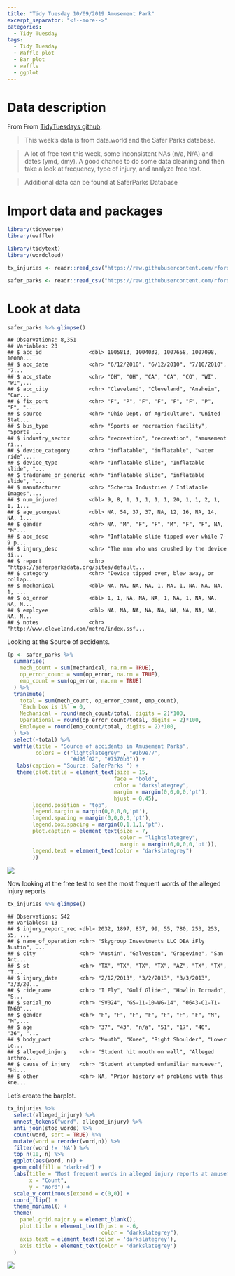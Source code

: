 ```yaml
---
title: "Tidy Tuesday 10/09/2019 Amusement Park"
excerpt_separator: "<!--more-->"
categories:
  - Tidy Tuesday
tags:
  - Tidy Tuesday
  - Waffle plot
  - Bar plot
  - waffle
  - ggplot
---
```


# Data description

From From [TidyTuesdays
github](https://github.com/rfordatascience/tidytuesday/tree/master/data/2019/2019-09-10):

> This week’s data is from data.world and the Safer Parks database.

> A lot of free text this week, some inconsistent NAs (n/a, N/A) and
> dates (ymd, dmy). A good chance to do some data cleaning and then take
> a look at frequency, type of injury, and analyze free text.

> Additional data can be found at SaferParks Database

# Import data and packages

``` r
library(tidyverse)
library(waffle)

library(tidytext)
library(wordcloud)

tx_injuries <- readr::read_csv("https://raw.githubusercontent.com/rfordatascience/tidytuesday/master/data/2019/2019-09-10/tx_injuries.csv")

safer_parks <- readr::read_csv("https://raw.githubusercontent.com/rfordatascience/tidytuesday/master/data/2019/2019-09-10/saferparks.csv")
```

# Look at data

``` r
safer_parks %>% glimpse()
```

    ## Observations: 8,351
    ## Variables: 23
    ## $ acc_id               <dbl> 1005813, 1004032, 1007658, 1007098, 10000...
    ## $ acc_date             <chr> "6/12/2010", "6/12/2010", "7/10/2010", "7...
    ## $ acc_state            <chr> "OH", "OH", "CA", "CA", "CO", "WI", "WI",...
    ## $ acc_city             <chr> "Cleveland", "Cleveland", "Anaheim", "Car...
    ## $ fix_port             <chr> "F", "P", "F", "F", "F", "F", "P", "F", "...
    ## $ source               <chr> "Ohio Dept. of Agriculture", "United Stat...
    ## $ bus_type             <chr> "Sports or recreation facility", "Sports ...
    ## $ industry_sector      <chr> "recreation", "recreation", "amusement ri...
    ## $ device_category      <chr> "inflatable", "inflatable", "water ride",...
    ## $ device_type          <chr> "Inflatable slide", "Inflatable slide", "...
    ## $ tradename_or_generic <chr> "inflatable slide", "inflatable slide", "...
    ## $ manufacturer         <chr> "Scherba Industries / Inflatable Images",...
    ## $ num_injured          <dbl> 9, 8, 1, 1, 1, 1, 1, 20, 1, 1, 2, 1, 1, 1...
    ## $ age_youngest         <dbl> NA, 54, 37, 37, NA, 12, 16, NA, 14, NA, 1...
    ## $ gender               <chr> NA, "M", "F", "F", "M", "F", "F", NA, "M"...
    ## $ acc_desc             <chr> "Inflatable slide tipped over while 7-9 p...
    ## $ injury_desc          <chr> "The man who was crushed by the device di...
    ## $ report               <chr> "https://saferparksdata.org/sites/default...
    ## $ category             <chr> "Device tipped over, blew away, or collap...
    ## $ mechanical           <dbl> NA, NA, NA, NA, 1, NA, 1, NA, NA, NA, 1, ...
    ## $ op_error             <dbl> 1, 1, NA, NA, NA, 1, NA, 1, NA, NA, NA, N...
    ## $ employee             <dbl> NA, NA, NA, NA, NA, NA, NA, NA, NA, NA, N...
    ## $ notes                <chr> "http://www.cleveland.com/metro/index.ssf...

Looking at the Source of accidents.

``` r
(p <- safer_parks %>% 
  summarise(
    mech_count = sum(mechanical, na.rm = TRUE),
    op_error_count = sum(op_error, na.rm = TRUE),
    emp_count = sum(op_error, na.rm = TRUE)
  ) %>% 
  transmute(
    total = sum(mech_count, op_error_count, emp_count),
    `Each box is 1%` = 0,
    Mechanical = round(mech_count/total, digits = 2)*100,
    Operational = round(op_error_count/total, digits = 2)*100,
    Employee = round(emp_count/total, digits = 2)*100,
  ) %>% 
  select(-total) %>% 
  waffle(title = "Source of accidents in Amusement Parks",
         colors = c("lightslategrey" , "#1b9e77", 
                    "#d95f02", "#7570b3")) +
   labs(caption = "Source: SaferParks ") +
   theme(plot.title = element_text(size = 15,
                                  face = "bold",
                                  color = "darkslategrey",
                                  margin = margin(0,0,0,0,'pt'),
                                  hjust = 0.45),
        legend.position = "top",
        legend.margin = margin(0,0,0,0,'pt'),
        legend.spacing = margin(0,0,0,0,'pt'),
        legend.box.spacing = margin(0,1,1,1,'pt'),
        plot.caption = element_text(size = 7,
                                    color = "lightslategrey",
                                    margin = margin(0,0,0,0,'pt')), 
        legend.text = element_text(color = "darkslategrey")
        ))
```

![](https://raw.githubusercontent.com/jorgel-mendes/Behold-the-Vision/master/docs/assets/images/amp_waffle-1.png)<!-- -->

Now looking at the free test to see the most frequent words of the
alleged injury reports

``` r
tx_injuries %>% glimpse()
```

    ## Observations: 542
    ## Variables: 13
    ## $ injury_report_rec <dbl> 2032, 1897, 837, 99, 55, 780, 253, 253, 55, ...
    ## $ name_of_operation <chr> "Skygroup Investments LLC DBA iFly Austin", ...
    ## $ city              <chr> "Austin", "Galveston", "Grapevine", "San Ant...
    ## $ st                <chr> "TX", "TX", "TX", "TX", "AZ", "TX", "TX", "T...
    ## $ injury_date       <chr> "2/12/2013", "3/2/2013", "3/3/2013", "3/3/20...
    ## $ ride_name         <chr> "I Fly", "Gulf Glider", "Howlin Tornado", "S...
    ## $ serial_no         <chr> "SV024", "GS-11-10-WG-14", "0643-C1-T1-TN60"...
    ## $ gender            <chr> "F", "F", "F", "F", "F", "F", "F", "M", "M",...
    ## $ age               <chr> "37", "43", "n/a", "51", "17", "40", "36", "...
    ## $ body_part         <chr> "Mouth", "Knee", "Right Shoulder", "Lower Le...
    ## $ alleged_injury    <chr> "Student hit mouth on wall", "Alleged arthro...
    ## $ cause_of_injury   <chr> "Student attempted unfamiliar manuever", "Hi...
    ## $ other             <chr> NA, "Prior history of problems with this kne...

Let’s create the barplot.

``` r
tx_injuries %>% 
  select(alleged_injury) %>% 
  unnest_tokens("word", alleged_injury) %>% 
  anti_join(stop_words) %>% 
  count(word, sort = TRUE) %>% 
  mutate(word = reorder(word,n)) %>% 
  filter(word != 'NA') %>% 
  top_n(10, n) %>% 
  ggplot(aes(word, n)) +
  geom_col(fill = "darkred") +
  labs(title = "Most frequent words in alleged injury reports at amusement parks",
       x = "Count",
       y = "Word") +
  scale_y_continuous(expand = c(0,0)) + 
  coord_flip() +
  theme_minimal() +
  theme(
    panel.grid.major.y = element_blank(),
    plot.title = element_text(hjust = -.6,
                              color = "darkslategrey"),
    axis.text = element_text(color = 'darkslategrey'),
    axis.title = element_text(color = 'darkslategrey')
  )
```

![](https://raw.githubusercontent.com/jorgel-mendes/Behold-the-Vision/master/docs/assets/images/amp_bar-1.png)<!-- -->

